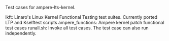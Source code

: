 Test cases for ampere-lts-kernel.

lkft: Linaro's Linux Kernel Functional Testing test suites. Currently ported LTP and Kselftest scripts
ampere_functions: Ampere kernel patch functional test cases
runall.sh: Invoke all test cases. The test case can also run independently.
